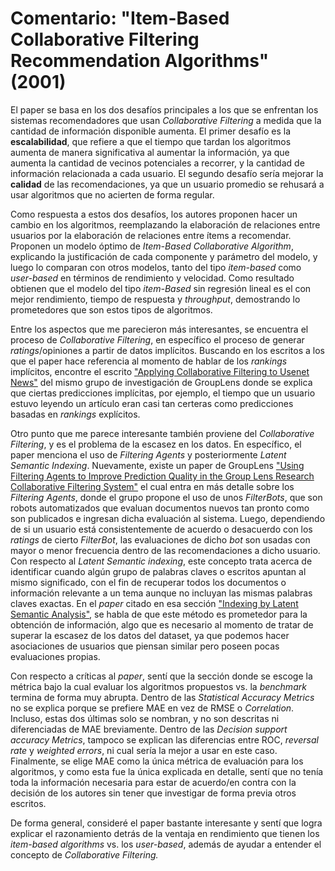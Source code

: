 # Comentario: "Item-Based Collaborative Filtering Recommendation Algorithms" (2001)

El paper se basa en los dos desafíos principales a los que se enfrentan los sistemas recomendadores que usan _Collaborative Filtering_ a medida que la cantidad de información disponible aumenta. El primer desafío es la **escalabilidad**, que refiere a que el tiempo que tardan los algoritmos aumenta de manera significativa al aumentar la información, ya que aumenta la cantidad de vecinos potenciales a recorrer, y la cantidad de información relacionada a cada usuario. El segundo desafío sería mejorar la **calidad** de las recomendaciones, ya que un usuario promedio se rehusará a usar algoritmos que no acierten de forma regular.

Como respuesta a estos dos desafíos, los autores proponen hacer un cambio en los algoritmos, reemplazando la elaboración de relaciones entre usuarios por la elaboración de relaciones entre ítems a recomendar. Proponen un modelo óptimo de _Item-Based Collaborative Algorithm_, explicando la justificación de cada componente y parámetro del modelo, y luego lo comparan con otros modelos, tanto del tipo _item-based_ como _user-based_ en términos de rendimiento y velocidad. Como resultado obtienen que el modelo del tipo _item-Based_ sin regresión lineal es el con mejor rendimiento, tiempo de respuesta y _throughput_, demostrando lo prometedores que son estos tipos de algoritmos.

Entre los aspectos que me parecieron más interesantes, se encuentra el proceso de _Collaborative Filtering_, en específico el proceso de generar _ratings_/opiniones a partir de datos implícitos. Buscando en los escritos a los que el paper hace referencia al momento de hablar de los _rankings_ implícitos, encontre el escrito ["Applying Collaborative Filtering to Usenet News"](https://pdfs.semanticscholar.org/b748/7df74dd2d838fdc553a477f46ca5a502fb04.pdf) del mismo grupo de investigación de GroupLens donde se explica que ciertas predicciones implícitas, por ejemplo, el tiempo que un usuario estuvo leyendo un artículo eran casi tan certeras como predicciones basadas en _rankings_ explícitos. 

Otro punto que me parece interesante también proviene del _Collaborative Filtering_, y es el problema de la escasez en los datos. En específico, el paper menciona el uso de _Filtering Agents_ y posteriormente _Latent Semantic Indexing_. Nuevamente, existe un paper de GroupLens ["Using Filtering Agents to Improve Prediction Quality in the Group Lens Research Collaborative Filtering System"](http://citeseerx.ist.psu.edu/viewdoc/download?doi=10.1.1.40.653&rep=rep1&type=pdf) el cual entra en más detalle sobre los _Filtering Agents_, donde el grupo propone el uso de unos _FilterBots_, que son robots automatizados que evaluan documentos nuevos tan pronto como son publicados e ingresan dicha evaluación al sistema. Luego, dependiendo de si un usuario está consistentemente de acuerdo o desacuerdo con los _ratings_ de cierto _FilterBot_, las evaluaciones de dicho _bot_ son usadas con mayor o menor frecuencia dentro de las recomendaciones a dicho usuario. Con respecto al _Latent Semantic indexing_, este concepto trata acerca de identificar cuando algún grupo de palabras claves o escritos apuntan al mismo significado, con el fin de recuperar todos los documentos o información relevante a un tema aunque no incluyan las mismas palabras claves exactas. En el _paper_ citado en esa sección ["Indexing by Latent Semantic Analysis"](http://lsa.colorado.edu/papers/JASIS.lsi.90.pdf), se habla de que este método es prometedor para la obtención de información, algo que es necesario al momento de tratar de superar la escasez de los datos del dataset, ya que podemos hacer asociaciones de usuarios que piensan similar pero poseen pocas evaluaciones propias. 

Con respecto a críticas al _paper_, sentí que la sección donde se escoge la métrica bajo la cual evaluar los algoritmos propuestos vs. la _benchmark_ termina de forma muy abrupta. Dentro de las _Statistical Accuracy Metrics_ no se explica porque se prefiere MAE en vez de RMSE o _Correlation_. Incluso, estas dos últimas solo se nombran, y no son descritas ni diferenciadas de MAE breviamente. Dentro de las _Decision support accuracy Metrics_, tampoco se explican las diferencias entre ROC, _reversal rate_ y _weighted errors_, ni cual sería la mejor a usar en este caso. Finalmente, se elige MAE como la única métrica de evaluación para los algoritmos, y como esta fue la única explicada en detalle, sentí que no tenía toda la información necesaria para estar de acuerdo/en contra con la decisión de los autores sin tener que investigar de forma previa otros escritos.

De forma general, consideré el paper bastante interesante y sentí que logra explicar el razonamiento detrás de la ventaja en rendimiento que tienen los _item-based algorithms_ vs. los _user-based_, además de ayudar a entender el concepto de _Collaborative Filtering._